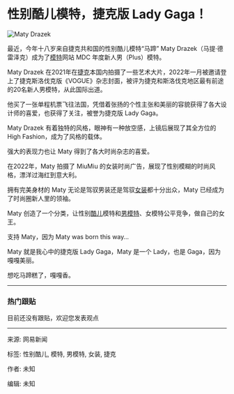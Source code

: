 # 性别酷儿模特，捷克版 Lady Gaga！

![Maty Drazek](https://nimg.ws.126.net/?url=https%3A%2F%2Fstatic.ws.126.net%2Ff2e%2Fwap%2Fcommon%2Fimages%2Fweixinfixed1200low.jpg&thumbnail=750x2147483647&quality=75&type=jpg)

最近，今年十八岁来自捷克共和国的性别酷儿模特“马蹄” Maty Drazek（马提·德雷泽克）成为了[模特](https://news.163.com/news/search?keyword=%E6%A8%A1%E7%89%B9)网站 MDC 年度新人男（Plus）模特。

Maty Drazek 在2021年在[捷克](https://news.163.com/news/search?keyword=%E6%8D%B7%E5%85%8B)本国内拍摄了一些艺术大片，2022年一月被邀请登上了捷克斯洛伐克版《VOGUE》杂志封面，被评为捷克和斯洛伐克地区最有前途的20名新人男模特，从此国际出道。

他买了一张单程机票飞往法国，凭借着张扬的个性主张和美丽的容貌获得了各大设计师的喜爱，也获得了关注，被誉为捷克版 Lady Gaga。

Maty Drazek 有着独特的风格，眼神有一种放空感，上镜后展现了其全方位的 High Fashion，成为了风格的载体。

强大的表现力也让 Maty 得到了各大时尚杂志的喜爱。

在2022年，Maty 拍摄了 MiuMiu 的女装时尚广告，展现了性别模糊的时尚风格，漂洋过海红到意大利。

拥有完美身材的 Maty 无论是驾驭男装还是驾驭[女装](https://news.163.com/news/search?keyword=%E5%A5%B3%E8%A3%85)都十分出众，Maty 已经成为了时尚圈新人里的领袖。

Maty 创造了一个分类，让性别[酷儿](https://news.163.com/news/search?keyword=%E9%85%B7%E5%84%BF)模特和[男模特](https://news.163.com/news/search?keyword=%E7%94%B7%E6%A8%A1%E7%89%B9)、女模特公平竞争，做自己的女王。

支持 Maty，因为 Maty was born this way…

Maty 就是我心中的捷克版 Lady Gaga，Maty 是一个 Lady，也是 Gaga，因为嘎嘎美丽。

想吃马蹄糕了，嘎嘎香。

---

### 热门跟贴

目前还没有跟贴，欢迎您发表观点

---

来源: 网易新闻

标签: 性别酷儿, 模特, 男模特, 女装, 捷克

作者: 未知

编辑: 未知